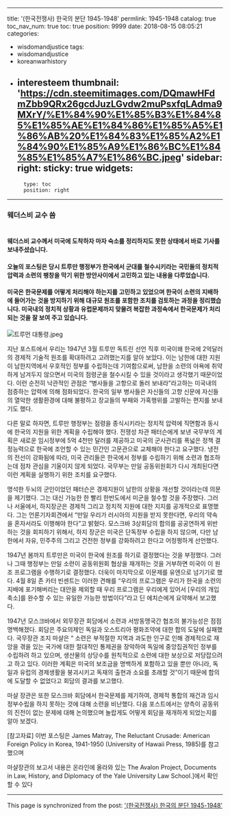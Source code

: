 
---
title: '(한국전쟁사) 한국의 분단 1945-1948'
permlink: 1945-1948
catalog: true
toc_nav_num: true
toc: true
position: 9999
date: 2018-08-15 08:05:21
categories:
- wisdomandjustice
tags:
- wisdomandjustice
- koreanwarhistory
- interesteem
thumbnail: 'https://cdn.steemitimages.com/DQmawHFdmZbb9QRx26gcdJuzLGvdw2muPsxfqLAdma9MXrY/%E1%84%90%E1%85%B3%E1%84%85%E1%85%AE%E1%84%86%E1%85%A5%E1%86%AB%20%E1%84%83%E1%85%A2%E1%84%90%E1%85%A9%E1%86%BC%E1%84%85%E1%85%A7%E1%86%BC.jpeg'
sidebar:
    right:
        sticky: true
widgets:
    -
        type: toc
        position: right
---


### 웨더스비 교수 씀
#
#### 웨더스비 교수께서 미국에 도착하자 마자 숙소를 정리하지도 못한 상태에서 바로 기사를 보내주셨습니다. 

#### 오늘의 포스팅은 당시 트루만 행정부가 한국에서 군대를 철수시키라는 국민들의 정치적 압력과 소련의 팽창을 막기 위한 방안사이에서 고민하고 있는 내용을 다루었습니다. 

#### 미국은 한국문제를 어떻게 처리해야 하는지를 고민하고 있었으며 한국이 소련의 지배하에 들어가는 것을 방지하기 위해 대규모 원조를 포함한 조치를 검토하는 과정을 정리했습니다. 미국내의 정치적 상황과 유럽문제까지 맞물려 복잡한 과정속에서 한국문제가 처리되는 것을 잘 보여 주고 있습니다. 

![트루먼 대통령.jpeg](https://cdn.steemitimages.com/DQmawHFdmZbb9QRx26gcdJuzLGvdw2muPsxfqLAdma9MXrY/%E1%84%90%E1%85%B3%E1%84%85%E1%85%AE%E1%84%86%E1%85%A5%E1%86%AB%20%E1%84%83%E1%85%A2%E1%84%90%E1%85%A9%E1%86%BC%E1%84%85%E1%85%A7%E1%86%BC.jpeg)


지난 포스트에서 우리는 1947년 3월 트루만 독트린 선언 직후 미국이왜 한국에 2억달러의 경제적 기술적 원조를 확대하려고 고려했는지를 알아 보았다. 이는  남한에 대한 지원이 남한지역에서 우호적인 정부를 수립하는데 기여함으로써, 남한을 소련의 야욕에 취약하게 남겨두지 않으면서 미국의 점령군을 철수시킬 수 있을 것이라고 생각했기 때문이었다. 이런 순전히 낙관적인 관점은  “병사들을 고항으로 돌러 보내라”라고하는 미국내의 점증하는 압력에 의해 점화되었다. 한국의 일부 병사들은 자신들의 고향 신문에 자신들의 열악한 생활환경에 대해 불평하고 장교들의 부패와 가혹행위를 고발하는 편지를 보내기도 했다.

다른 말로 하자면, 트루만 행정부는 점령을 종식시키라는 정치적 압력에 직면함과 동시에 한국의 지원을 위한 계획을 수립해야 했다. 전쟁성 차관 패터슨에게 보낸 국무부의 계획은 새로운 임시정부에 5억 4천만 달러를 제공하고 미국의 군사관리를 폭넓은 정책 결정능력으로 한국에 조언할 수 있는  민간인 고문관으로 교체해야 한다고 요구했다.  냉전의 전선이 강화됨에 따라, 미국 관리들은 한국에서 정부를 수립하기 위해 소련과 협조하는데 점차 관심을 기울이지 않게 되었다. 국무부는 만일 공동위원회가 다시 개최된다면 이런 계획을 실행하기 위한 조치를 요구했다. 

명석한 두뇌의 군인이었던 패터슨은 경제지원이 남한의 상황을 개선할 것이라는데 의문을 제기했다. 그는 대신 가능한 한 빨리 한반도에서 미군을 철수할 것을 주장했다. 그러나 서울에서, 하지장군은 경제적 그리고 정치적 지원에 대한 지지를 공개적으로 표명했다. 그는 언론기자회견에서 “만일 우리가 러시아의 지원을 받지 못한다면, 우리의 약속을 혼자서라도 이행해야 한다”고 밝혔다. 모스크바 3상회담의 합의를 공공연하게 위반하는 것을 회피하기 위해서, 하지 장군은 미국은 단독정부 수립을 하지 않으며, 다만 남한에서 자유, 민주주의 그리고 건전한 정부를 강화하려고 한다고 어정쩡하게 선언했다. 

1947년 봄까지 트루만은 미국이 한국에 원조를 하기로 결정했다는 것을 부정했다. 그러나 그때 행정부는 만일 소련이 공동위원회 협상을 재개하는 것을 거부하면 미국이 이 원조 프로그램을 수행하기로 결정했다. 더욱이 마지막으로 이문제를 유엔으로 넘기기로 했다. 4월 8일 존 카터 빈센트는 이러한 견해를 “우리의 프로그램은 우리가 한국을 소련의 지배에 포기해버리는 대안을 제외할 때 우리 프로그램은 우리에게 있어서 [우리의 개입 축소]를 완수할 수 있는 유일한 가능한 방법이다”라고 딘 에치슨에게 요약해서 보고했다.

1947년 모스크바에서 외무장관 회담에서 소련과 서방동맹국간 협조의 불가능성은 점점 명백해졌다. 회담은 주요의제인 독일과 오스트리아 평화조약에 대한 합의 도달에 실패했다. 국무장관 조지 마샬은  “ 소련은 부적절한 지역과 과도한 인구로 인해 경제적으로 재앙을 겪을 있는 국가에 대한 절대적인 통제권을 장악하여 독일에 중앙집권적인 정부를 수립하려 하고 있으며,  생산물의 상당수를 원칙적으로 소련에 대한 보상으로 저당잡으려고 하고 있다. 이러한 계획은 미국의 보조금을 명백하게 포함하고 있을 뿐만 아니라, 독일과 유럽의 경제생활을 붕괴시키고 독재의 출현과 소요를 초래할 것”이기 때문에 합의에 도달할 수 없었다고 회담의 결과를 보고했다.

마샬 장관은 또한 모스크바 회담에서 한국문제를 제기하여, 경제적 통합의 재건과 임시정부수립을 하지 못하는 것에 대해 소련을 비난했다. 다음 포스트에서는 양측이 공동위의 진전이 없는 문제에 대해 논의했으며 놀랍게도 어떻게 회담을 재개하게 되었는지를 알아 보겠다.

[참고자료] 
이번 포스팅은 
James Matray, The Reluctant Crusade: American Foreign Policy in Korea, 1941-1950 (University of Hawaii Press, 1985)를 참고했으며

마샬장관의 보고서 내용은 온라인에 올라와 있는 The Avalon Project, Documents in Law, History, and Diplomacy of the Yale University Law School.]에서 확인할 수 있다

- - -

This page is synchronized from the post: ['(한국전쟁사) 한국의 분단 1945-1948'](https://steemit.com/@wisdomandjustice/1945-1948)
